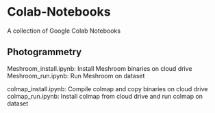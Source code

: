 # Colab-Notebooks

A collection of Google Colab Notebooks

## Photogrammetry

Meshroom_install.ipynb: Install Meshroom binaries on cloud drive
Meshroom_run.ipynb: Run Meshroom on dataset

colmap_install.ipynb: Compile colmap and copy binaries on cloud drive
colmap_run.ipynb: Install colmap from cloud drive and run colmap on dataset
